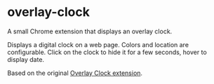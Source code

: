 overlay-clock
=============

A small Chrome extension that displays an overlay clock.

Displays a digital clock on a web page. Colors and location are configurable. Click on the clock to hide it for a few seconds, hover to display date.

Based on the original [Overlay Clock extension](https://chrome.google.com/webstore/detail/overlay-clock/jeeaienpeegfdhhaonccddlbkenfjdbo).
